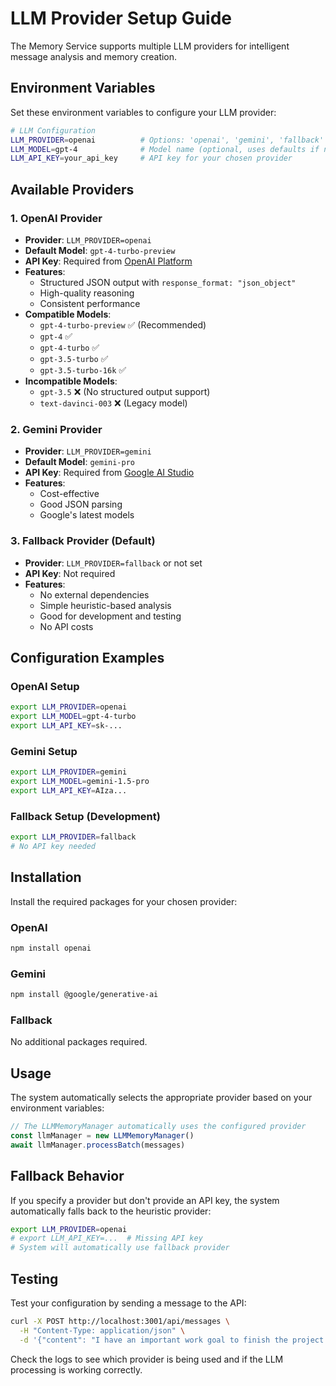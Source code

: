 # LLM Provider Setup Guide

The Memory Service supports multiple LLM providers for intelligent message analysis and memory creation.

## Environment Variables

Set these environment variables to configure your LLM provider:

```bash
# LLM Configuration
LLM_PROVIDER=openai          # Options: 'openai', 'gemini', 'fallback'
LLM_MODEL=gpt-4              # Model name (optional, uses defaults if not specified)
LLM_API_KEY=your_api_key     # API key for your chosen provider
```

## Available Providers

### 1. OpenAI Provider
- **Provider**: `LLM_PROVIDER=openai`
- **Default Model**: `gpt-4-turbo-preview`
- **API Key**: Required from [OpenAI Platform](https://platform.openai.com/)
- **Features**: 
  - Structured JSON output with `response_format: "json_object"`
  - High-quality reasoning
  - Consistent performance
- **Compatible Models**:
  - `gpt-4-turbo-preview` ✅ (Recommended)
  - `gpt-4` ✅
  - `gpt-4-turbo` ✅
  - `gpt-3.5-turbo` ✅
  - `gpt-3.5-turbo-16k` ✅
- **Incompatible Models**:
  - `gpt-3.5` ❌ (No structured output support)
  - `text-davinci-003` ❌ (Legacy model)

### 2. Gemini Provider
- **Provider**: `LLM_PROVIDER=gemini`
- **Default Model**: `gemini-pro`
- **API Key**: Required from [Google AI Studio](https://makersuite.google.com/)
- **Features**:
  - Cost-effective
  - Good JSON parsing
  - Google's latest models

### 3. Fallback Provider (Default)
- **Provider**: `LLM_PROVIDER=fallback` or not set
- **API Key**: Not required
- **Features**:
  - No external dependencies
  - Simple heuristic-based analysis
  - Good for development and testing
  - No API costs

## Configuration Examples

### OpenAI Setup
```bash
export LLM_PROVIDER=openai
export LLM_MODEL=gpt-4-turbo
export LLM_API_KEY=sk-...
```

### Gemini Setup
```bash
export LLM_PROVIDER=gemini
export LLM_MODEL=gemini-1.5-pro
export LLM_API_KEY=AIza...
```

### Fallback Setup (Development)
```bash
export LLM_PROVIDER=fallback
# No API key needed
```

## Installation

Install the required packages for your chosen provider:

### OpenAI
```bash
npm install openai
```

### Gemini
```bash
npm install @google/generative-ai
```

### Fallback
No additional packages required.

## Usage

The system automatically selects the appropriate provider based on your environment variables:

```typescript
// The LLMMemoryManager automatically uses the configured provider
const llmManager = new LLMMemoryManager()
await llmManager.processBatch(messages)
```

## Fallback Behavior

If you specify a provider but don't provide an API key, the system automatically falls back to the heuristic provider:

```bash
export LLM_PROVIDER=openai
# export LLM_API_KEY=...  # Missing API key
# System will automatically use fallback provider
```

## Testing

Test your configuration by sending a message to the API:

```bash
curl -X POST http://localhost:3001/api/messages \
  -H "Content-Type: application/json" \
  -d '{"content": "I have an important work goal to finish the project by next week", "platform": "test"}'
```

Check the logs to see which provider is being used and if the LLM processing is working correctly. 
